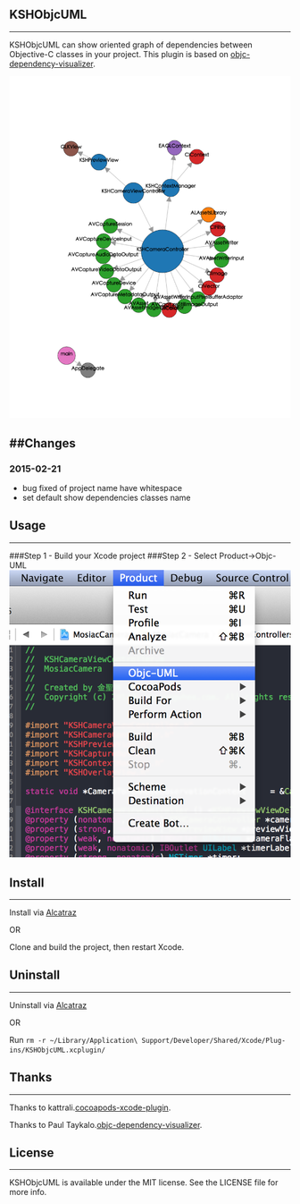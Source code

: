 ## KSHObjcUML
---
KSHObjcUML can show oriented graph of dependencies between Objective-C classes in your project.
This plugin is based on [objc-dependency-visualizer](https://github.com/PaulTaykalo/objc-dependency-visualizer).

![Example](KSHObjcUML.png)

##Changes
---
### 2015-02-21
 - bug fixed of project name have whitespace
 - set default show dependencies classes name 

## Usage
---
###Step 1 - Build your Xcode project
###Step 2 - Select Product->Objc-UML
![Screenshot](ScreenShot.png)

## Install
---
Install via [Alcatraz](http://alcatraz.io/)

OR

Clone and build the project, then restart Xcode.

## Uninstall
---
Uninstall via [Alcatraz](http://alcatraz.io/)

OR

Run `rm -r ~/Library/Application\ Support/Developer/Shared/Xcode/Plug-ins/KSHObjcUML.xcplugin/`

## Thanks
---
Thanks to kattrali.[cocoapods-xcode-plugin](https://github.com/kattrali/cocoapods-xcode-plugin).

Thanks to Paul Taykalo.[objc-dependency-visualizer](https://github.com/PaulTaykalo/objc-dependency-visualizer).

## License
---
KSHObjcUML is available under the MIT license. See the LICENSE file for more info.
